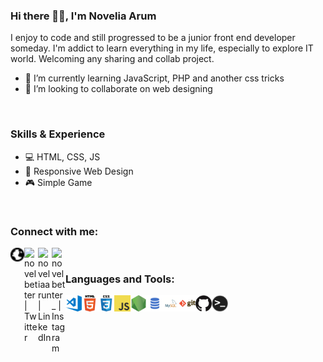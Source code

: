 ### Hi there 👋🏻, I'm Novelia Arum
I enjoy to code and still progressed to be a junior front end developer someday.
I'm addict to learn everything in my life, especially to explore IT world.
Welcoming any sharing and collab project.
- 🌱 I’m currently learning JavaScript, PHP and another css tricks
- 👯 I’m looking to collaborate on web designing

<br />

### Skills & Experience
- 💻 HTML, CSS, JS
- 📱  Responsive Web Design
- 🎮 Simple Game

<br />

### Connect with me:

[<img align="left" alt="novelbetter.wordpress.com" width="22px" src="https://raw.githubusercontent.com/iconic/open-iconic/master/svg/globe.svg" />](https://novelbetter.wordpress.com)
[<img align="left" alt="novelbetter | Twitter" width="22px" src="https://cdn.jsdelivr.net/npm/simple-icons@v3/icons/twitter.svg" />](https://twitter.com.novelbetter)
[<img align="left" alt="noveliaarun | LinkedIn" width="22px" src="https://cdn.jsdelivr.net/npm/simple-icons@v3/icons/linkedin.svg" />](https://linkedin.com/in/noveliaarum)
[<img align="left" alt="novelbetter_ | Instagram" width="22px" src="https://cdn.jsdelivr.net/npm/simple-icons@v3/icons/instagram.svg" />](https://instagram.com.novelbetter_)

<br />

### Languages and Tools:
<img align="left" alt="Visual Studio Code" width="26px" src="https://raw.githubusercontent.com/github/explore/80688e429a7d4ef2fca1e82350fe8e3517d3494d/topics/visual-studio-code/visual-studio-code.png" />
<img align="left" alt="HTML5" width="26px" src="https://raw.githubusercontent.com/github/explore/80688e429a7d4ef2fca1e82350fe8e3517d3494d/topics/html/html.png" />
<img align="left" alt="CSS3" width="26px" src="https://raw.githubusercontent.com/github/explore/80688e429a7d4ef2fca1e82350fe8e3517d3494d/topics/css/css.png" />
<img align="left" alt="JavaScript" width="26px" src="https://raw.githubusercontent.com/github/explore/80688e429a7d4ef2fca1e82350fe8e3517d3494d/topics/javascript/javascript.png" />
<img align="left" alt="Node.js" width="26px" src="https://raw.githubusercontent.com/github/explore/80688e429a7d4ef2fca1e82350fe8e3517d3494d/topics/nodejs/nodejs.png" />
<img align="left" alt="SQL" width="26px" src="https://raw.githubusercontent.com/github/explore/80688e429a7d4ef2fca1e82350fe8e3517d3494d/topics/sql/sql.png" />
<img align="left" alt="MySQL" width="26px" src="https://raw.githubusercontent.com/github/explore/80688e429a7d4ef2fca1e82350fe8e3517d3494d/topics/mysql/mysql.png" />
<img align="left" alt="Git" width="26px" src="https://raw.githubusercontent.com/github/explore/80688e429a7d4ef2fca1e82350fe8e3517d3494d/topics/git/git.png" />
<img align="left" alt="GitHub" width="26px" src="https://raw.githubusercontent.com/github/explore/78df643247d429f6cc873026c0622819ad797942/topics/github/github.png" />
<img align="left" alt="Terminal" width="26px" src="https://raw.githubusercontent.com/github/explore/80688e429a7d4ef2fca1e82350fe8e3517d3494d/topics/terminal/terminal.png" />
